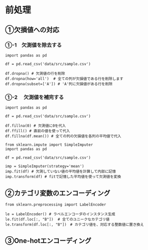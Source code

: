 # 前処理
## ①欠損値への対応
### ①-1　欠測値を除去する

```
import pandas as pd

df = pd.read_csv('data/src/sample.csv')

df.dropna() # 欠測値の行を削除
df.dropna(how='all')  # 全ての列が欠損値である行を削除します
df.dropna(subset=['A']) # 'A'列に欠損値がある行を削除
```
### ①-2 　欠測値を補完する

```
import pandas as pd

df = pd.read_csv('data/src/sample.csv')

df.fillna(0) # 欠測値に0を代入
df.ffill() # 直前の値を使って代入
df.fillna(df.mean()) # 全ての列の欠損値を各列の平均値で代入
```

```
from sklearn.impute import SimpleImputer
import pandas as pd

df = pd.read_csv('data/src/sample.csv')

imp = SimpleImputer(strategy='mean')
imp.fit(df) # 欠測していない値の平均値を計算して内部に記憶
imp.transform(df) # fitで記憶した平均値を使って欠測値を変換
```

## ②カテゴリ変数のエンコーディング

```
from sklearn.preprocessing import LabelEncoder

le = LabelEncoder() # ラベルエンコーダのインスタンス生成
le.fit(df.loc[:, "B"])  # 全てのユニークなカテゴリ値
le.transform(df.loc[:, "B"])　# カテゴリ値を、対応する整数値に置き換え
```
## ③One-hotエンコーディング

```

```
